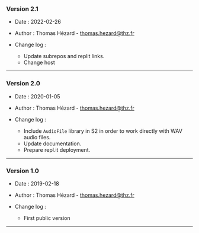 ### Version 2.1 ###
* Date : 2022-02-26
* Author : Thomas Hézard - thomas.hezard@thz.fr

* Change log :
    - Update subrepos and replit links.
    - Change host
    
*****


### Version 2.0 ###
* Date : 2020-01-05
* Author : Thomas Hézard - thomas.hezard@thz.fr

* Change log :
    - Include `AudioFile` library in S2 in order to work directly with WAV audio files.
    - Update documentation.
    - Prepare repl.it deployment.
    
*****


### Version 1.0 ###
* Date : 2019-02-18
* Author : Thomas Hézard - thomas.hezard@thz.fr

* Change log :
    - First public version
    
*****